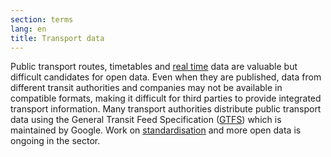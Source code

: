 ```yaml
---
section: terms
lang: en
title: Transport data
---
```


Public transport routes, timetables and [real time](../real-time/) data are valuable but difficult candidates for open data. Even when they are published, data from different transit authorities and companies may not be available in compatible formats, making it difficult for third parties to provide integrated transport information. Many transport authorities distribute public transport data using the General Transit Feed Specification ([GTFS](https://developers.google.com/transit/)) which is maintained by Google. Work on [standardisation](../standard/) and more open data is ongoing in the sector.
